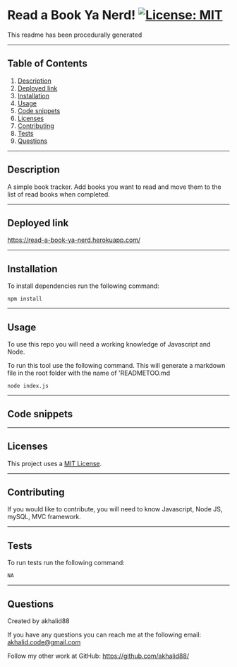 # Read a Book Ya Nerd!  [![License: MIT](https://img.shields.io/badge/License-MIT-yellow.svg)](https://opensource.org/licenses/MIT) 
This readme has been procedurally generated 

-----------------------
## Table of Contents
1. [Description](#description)
2. [Deployed link](#deployed-link)
3. [Installation](#installation)
4. [Usage](#usage)
5. [Code snippets](#code-snippets)
6. [Licenses](#licenses)
7. [Contributing](#contributing)
8. [Tests](#tests)
9. [Questions](#questions)

-----------------------
## Description
A simple book tracker. Add books you want to read and move them to the list of read books when completed.

-----------------------
## Deployed link
https://read-a-book-ya-nerd.herokuapp.com/

-----------------------
## Installation
To install dependencies run the following command:
```
npm install
```

-----------------------
## Usage
To use this repo you will need a working knowledge of Javascript and Node. 

To run this tool use the following command. This will generate a markdown file in the root folder with the name of 'READMETOO.md

```
node index.js
```
-----------------------
## Code snippets

-----------------------
## Licenses
This project uses a [MIT License](https://opensource.org/licenses/MIT). 

-----------------------
## Contributing
If you would like to contribute, you will need to know Javascript, Node JS, mySQL, MVC framework.

-----------------------
## Tests
To run tests run the following command:
```
NA
```

-----------------------
## Questions
Created by akhalid88

If you have any questions you can reach me at the following email: [akhalid.code@gmail.com](mailto:akhalid.code@gmail.com)

Follow my other work at GitHub: https://github.com/akhalid88/
